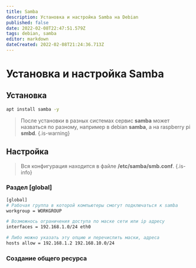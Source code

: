 ```yaml
---
title: Samba
description: Установка и настройка Samba на Debian
published: false
date: 2022-02-08T22:47:51.579Z
tags: debian, samba
editor: markdown
dateCreated: 2022-02-08T21:24:36.713Z
---
```


# Установка и настройка Samba
## Установка
```bash
apt install samba -y
```
> После установки в разных системах сервис **samba** может назваться по разному, например в debian **samba**, а на raspberry pi **smbd**.
{.is-warning}
## Настройка
> Вся конфигурация находится в файле **/etc/samba/smb.conf**.
{.is-info}
### Раздел [global]
```bash
[global]
# Рабочая группа в которой компьютеры смогут подключаться к samba
workgroup = WORKGROUP

# Возможнось ограничения доступа по маске сети или ip адресу
interfaces = 192.168.1.0/24 eth0

# Либо можно указать эту опцию и перечислить маски, адреса
hosts allow = 192.168.1.2 192.168.10.0/24
```
### Создание общего ресурса
